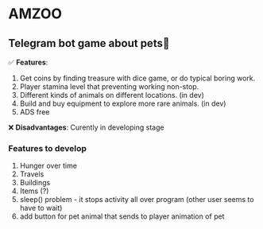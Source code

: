 # AMZOO

## Telegram bot game about pets🐇

:white_check_mark: **Features**: 
1. Get coins by finding treasure with dice game, or do typical boring work.
2. Player stamina level that preventing working non-stop.
3. Different kinds of animals on different locations. (in dev)
4. Build and buy equipment to explore more rare animals. (in dev)
5. ADS free

:x: **Disadvantages**: Curently in developing stage

### Features to develop
1. Hunger over time
2. Travels
3. Buildings
4. Items (?)
5. sleep() problem - it stops activity all over program (other user seems to have to wait)
6. add button for pet animal that sends to player animation of pet
